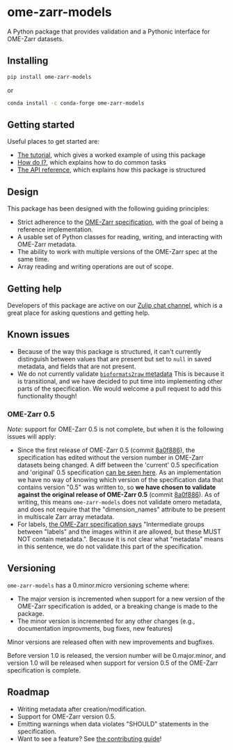 # ome-zarr-models

A Python package that provides validation and a Pythonic interface for OME-Zarr datasets.

## Installing

```sh
pip install ome-zarr-models
```

or

```sh
conda install -c conda-forge ome-zarr-models
```

## Getting started

Useful places to get started are:

- [The tutorial](tutorial.py), which gives a worked example of using this package
- [How do I?](how-to.md), which explains how to do common tasks
- [The API reference](api/index.md), which explains how this package is structured

## Design

This package has been designed with the following guiding principles:

- Strict adherence to the [OME-Zarr specification](https://ngff.openmicroscopy.org/), with the goal of being a reference implementation.
- A usable set of Python classes for reading, writing, and interacting with OME-Zarr metadata.
- The ability to work with multiple versions of the OME-Zarr spec at the same time.
- Array reading and writing operations are out of scope.

## Getting help

Developers of this package are active on our [Zulip chat channel](https://imagesc.zulipchat.com/#narrow/channel/469152-ome-zarr-models-py), which is a great place for asking questions and getting help.

## Known issues

- Because of the way this package is structured, it can't currently distinguish
  between values that are present but set to `null` in saved metadata, and
  fields that are not present.
- We do not currently validate [`bioformats2raw` metadata](https://ngff.openmicroscopy.org/0.4/index.html#bf2raw)
  This is because it is transitional, and we have decided to put time into implementing other
  parts of the specification. We would welcome a pull request to add this functionality though!

### OME-Zarr 0.5

_Note:_ support for OME-Zarr 0.5 is not complete, but when it is the following issues will apply:

- Since the first release of OME-Zarr 0.5 (commit [8a0f886](https://github.com/ome/ngff/tree/8a0f886aac791060e329874b624126d3530c2b6f)), the specification has edited without the version number in OME-Zarr datasets being changed.
  A diff between the 'current' 0.5 specification and 'original' 0.5 specification [can be seen here](https://github.com/ome/ngff/compare/0.5.0...main#diff-6e0c0575683d2ac5c07564e6828e9c71ae3b93b6eacc36575055150af6c5ef73).
  As an implementation we have no way of knowing which version of the specification data that contains version "0.5" was written to, so **we have chosen to validate against the original release of OME-Zarr 0.5** (commit [8a0f886](https://github.com/ome/ngff/tree/8a0f886aac791060e329874b624126d3530c2b6f)). As of writing, this means `ome-zarr-models` does not validate omero metadata, and does not require that the "dimension_names" attribute to be present in multiscale Zarr array metadata.
- For labels, [the OME-Zarr specification says](https://ngff.openmicroscopy.org/0.5/index.html#labels-md) "Intermediate groups between "labels" and the images within it are allowed, but these MUST NOT contain metadata.". Because it is not clear what "metadata" means in this sentence, we do not validate this part of the specification.

## Versioning

`ome-zarr-models` has a 0.minor.micro versioning scheme where:

- The major version is incremented when support for a new version of the OME-Zarr specification is added, or a breaking change is made to the package.
- The minor version is incremented for any other changes (e.g., documentation improvments, bug fixes, new features)

Minor versions are released often with new improvements and bugfixes.

Before version 1.0 is released, the version number will be 0.major.minor, and version 1.0 will be released when support for version 0.5 of the OME-Zarr specification is complete.

## Roadmap

- Writing metadata after creation/modification.
- Support for OME-Zarr version 0.5.
- Emitting warnings when data violates "SHOULD" statements in the specification.
- Want to see a feature? See [the contributing guide](contributing.md)!
